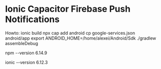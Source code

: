# Ionic Capacitor Firebase Push Notifications

Howto:
ionic build
npx cap add android
cp google-services.json android/app
export ANDROID_HOME=/home/alexei/Android/Sdk
./gradlew assembleDebug

npm --version
6.14.9

ionic --version
6.12.3
